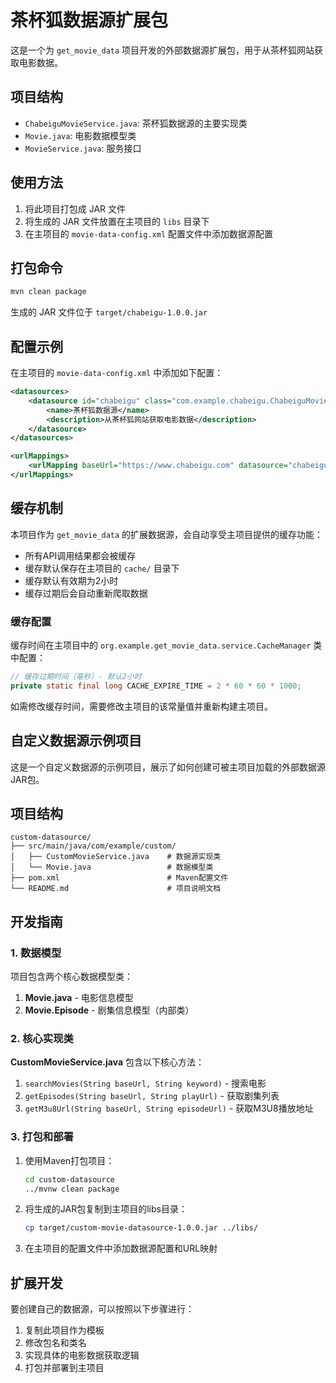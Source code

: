 # 茶杯狐数据源扩展包

这是一个为 `get_movie_data` 项目开发的外部数据源扩展包，用于从茶杯狐网站获取电影数据。

## 项目结构

- `ChabeiguMovieService.java`: 茶杯狐数据源的主要实现类
- `Movie.java`: 电影数据模型类
- `MovieService.java`: 服务接口

## 使用方法

1. 将此项目打包成 JAR 文件
2. 将生成的 JAR 文件放置在主项目的 `libs` 目录下
3. 在主项目的 `movie-data-config.xml` 配置文件中添加数据源配置

## 打包命令

```bash
mvn clean package
```

生成的 JAR 文件位于 `target/chabeigu-1.0.0.jar`

## 配置示例

在主项目的 `movie-data-config.xml` 中添加如下配置：

```xml
<datasources>
    <datasource id="chabeigu" class="com.example.chabeigu.ChabeiguMovieService">
        <name>茶杯狐数据源</name>
        <description>从茶杯狐网站获取电影数据</description>
    </datasource>
</datasources>

<urlMappings>
    <urlMapping baseUrl="https://www.chabeigu.com" datasource="chabeigu"/>
</urlMappings>
```

## 缓存机制

本项目作为 `get_movie_data` 的扩展数据源，会自动享受主项目提供的缓存功能：

- 所有API调用结果都会被缓存
- 缓存默认保存在主项目的 `cache/` 目录下
- 缓存默认有效期为2小时
- 缓存过期后会自动重新爬取数据

### 缓存配置

缓存时间在主项目中的 `org.example.get_movie_data.service.CacheManager` 类中配置：

```java
// 缓存过期时间（毫秒）- 默认2小时
private static final long CACHE_EXPIRE_TIME = 2 * 60 * 60 * 1000;
```

如需修改缓存时间，需要修改主项目的该常量值并重新构建主项目。

## 自定义数据源示例项目

这是一个自定义数据源的示例项目，展示了如何创建可被主项目加载的外部数据源JAR包。

## 项目结构

```
custom-datasource/
├── src/main/java/com/example/custom/
│   ├── CustomMovieService.java    # 数据源实现类
│   └── Movie.java                 # 数据模型类
├── pom.xml                        # Maven配置文件
└── README.md                      # 项目说明文档
```

## 开发指南

### 1. 数据模型

项目包含两个核心数据模型类：

1. **Movie.java** - 电影信息模型
2. **Movie.Episode** - 剧集信息模型（内部类）

### 2. 核心实现类

**CustomMovieService.java** 包含以下核心方法：

1. `searchMovies(String baseUrl, String keyword)` - 搜索电影
2. `getEpisodes(String baseUrl, String playUrl)` - 获取剧集列表
3. `getM3u8Url(String baseUrl, String episodeUrl)` - 获取M3U8播放地址

### 3. 打包和部署

1. 使用Maven打包项目：
   ```bash
   cd custom-datasource
   ../mvnw clean package
   ```

2. 将生成的JAR包复制到主项目的libs目录：
   ```bash
   cp target/custom-movie-datasource-1.0.0.jar ../libs/
   ```

3. 在主项目的配置文件中添加数据源配置和URL映射

## 扩展开发

要创建自己的数据源，可以按照以下步骤进行：

1. 复制此项目作为模板
2. 修改包名和类名
3. 实现具体的电影数据获取逻辑
4. 打包并部署到主项目